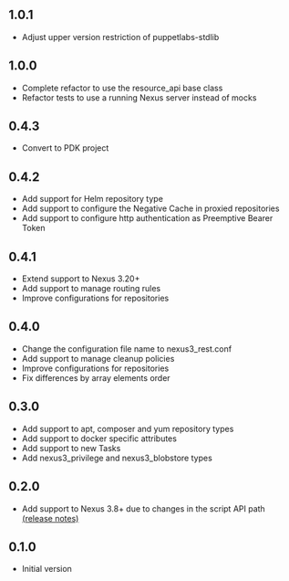 ## 1.0.1
- Adjust upper version restriction of puppetlabs-stdlib

## 1.0.0
- Complete refactor to use the resource_api base class
- Refactor tests to use a running Nexus server instead of mocks

## 0.4.3
- Convert to PDK project

## 0.4.2
- Add support for Helm repository type
- Add support to configure the Negative Cache in proxied repositories
- Add support to configure http authentication as Preemptive Bearer Token

## 0.4.1
- Extend support to Nexus 3.20+
- Add support to manage routing rules
- Improve configurations for repositories

## 0.4.0
- Change the configuration file name to nexus3_rest.conf
- Add support to manage cleanup policies
- Improve configurations for repositories
- Fix differences by array elements order

## 0.3.0
- Add support to apt, composer and yum repository types
- Add support to docker specific attributes
- Add support to new Tasks
- Add nexus3_privilege and nexus3_blobstore types

## 0.2.0
- Add support to Nexus 3.8+ due to changes in the script API path [(release notes)](https://help.sonatype.com/repomanager3/release-notes/2018-release-notes#id-2018ReleaseNotes-RepositoryManager3.8.0)

## 0.1.0
- Initial version

